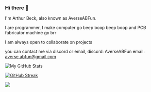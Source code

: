 ### Hi there 👋
I'm Arthur Beck, also known as AverseABFun. 

I are programmer, I make computer go beep boop beep boop and PCB fabricator machine go brr

I am always open to collaborate on projects

you can contact me via discord or email, discord: AverseABFun email: averse.abfun@gmail.com

![My GitHub Stats](https://github-readme-stats.vercel.app/api?username=AverseABFun)

[![GitHub Streak](https://streak-stats.demolab.com/?user=AverseABFun)](https://git.io/streak-stats)

![](http://github-profile-summary-cards.vercel.app/api/cards/profile-details?username=AverseABFun&theme=default)
